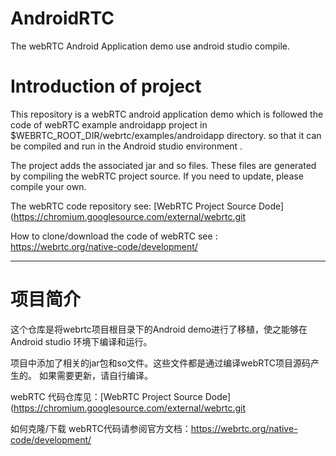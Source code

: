 # AndroidRTC
The webRTC Android Application demo use android studio compile.

# Introduction of project

This repository is a webRTC android application demo which is followed the code of webRTC example
androidapp project in $WEBRTC_ROOT_DIR/webrtc/examples/androidapp directory. so that it can be
compiled and run in the Android studio environment .

The project adds the associated jar and so files. These files are generated by compiling the webRTC project source.
If you need to update, please compile your own.

The webRTC code repository see: [WebRTC Project Source Dode](https://chromium.googlesource.com/external/webrtc.git

How to clone/download the code of webRTC see : https://webrtc.org/native-code/development/

---
# 项目简介

这个仓库是将webrtc项目根目录下的Android demo进行了移植，使之能够在Android studio 环境下编译和运行。

项目中添加了相关的jar包和so文件。这些文件都是通过编译webRTC项目源码产生的。 如果需要更新，请自行编译。

webRTC 代码仓库见：[WebRTC Project Source Dode](https://chromium.googlesource.com/external/webrtc.git

如何克隆/下载 webRTC代码请参阅官方文档：https://webrtc.org/native-code/development/